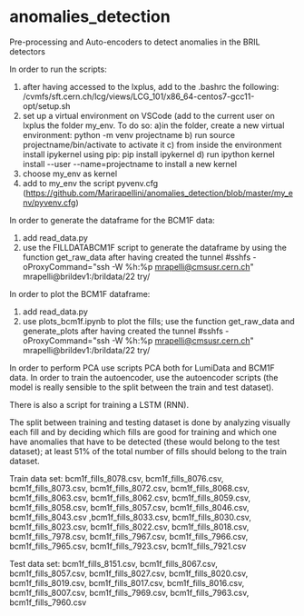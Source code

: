 # anomalies_detection
Pre-processing and Auto-encoders to detect anomalies in the BRIL detectors

In order to run the scripts:
1. after having accessed to the lxplus, add to the .bashrc the following: /cvmfs/sft.cern.ch/lcg/views/LCG_101/x86_64-centos7-gcc11-opt/setup.sh
2. set up a virtual environment on VSCode (add to the current user on lxplus the folder my_env. To do so:
a)in the folder, create a new virtual environment: python -m venv projectname
b) run source projectname/bin/activate to activate it
c) from inside the environment install ipykernel using pip: pip install ipykernel
d) run ipython kernel install --user --name=projectname to install a new kernel
4. choose my_env as kernel
5. add to my_env the script pyvenv.cfg (https://github.com/Marirapellini/anomalies_detection/blob/master/my_env/pyvenv.cfg)

In order to generate the dataframe for the BCM1F data:
1. add read_data.py  
2. use the FILLDATABCM1F script to generate the dataframe by using the function get_raw_data after having created the tunnel #sshfs -oProxyCommand="ssh -W %h:%p mrapelli@cmsusr.cern.ch"  mrapelli@brildev1:/brildata/22 try/

In order to plot the BCM1F dataframe: 
1. add read_data.py
2. use plots_bcm1f.ipynb to plot the fills; use the function get_raw_data and generate_plots after having created the tunnel #sshfs -oProxyCommand="ssh -W %h:%p mrapelli@cmsusr.cern.ch"  mrapelli@brildev1:/brildata/22 try/

In order to perform PCA use scripts PCA both for LumiData and BCM1F data.
In order to train the autoencoder, use the autoencoder scripts (the model is really sensible to the split between the train and test dataset).

There is also a script for training a LSTM (RNN).

The split between training and testing dataset is done by analyzing visually each fill and by deciding which fills are good for training and which one have 
anomalies that have to be detected (these would belong to the test dataset); at least 51% of the total number of fills should belong to the train dataset. 

Train data set: bcm1f_fills_8078.csv, bcm1f_fills_8076.csv, bcm1f_fills_8073.csv, bcm1f_fills_8072.csv, bcm1f_fills_8068.csv, bcm1f_fills_8063.csv, bcm1f_fills_8062.csv, bcm1f_fills_8059.csv, bcm1f_fills_8058.csv, bcm1f_fills_8057.csv, bcm1f_fills_8046.csv, bcm1f_fills_8043.csv ,bcm1f_fills_8033.csv, bcm1f_fills_8030.csv, bcm1f_fills_8023.csv, bcm1f_fills_8022.csv, bcm1f_fills_8018.csv, bcm1f_fills_7978.csv, bcm1f_fills_7967.csv, bcm1f_fills_7966.csv, bcm1f_fills_7965.csv, bcm1f_fills_7923.csv, bcm1f_fills_7921.csv

Test data set: bcm1f_fills_8151.csv, bcm1f_fills_8067.csv, bcm1f_fills_8057.csv, bcm1f_fills_8027.csv, bcm1f_fills_8020.csv, bcm1f_fills_8019.csv, bcm1f_fills_8017.csv, bcm1f_fills_8016.csv, bcm1f_fills_8007.csv, bcm1f_fills_7969.csv, bcm1f_fills_7963.csv, bcm1f_fills_7960.csv

